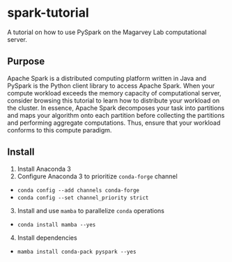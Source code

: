 # spark-tutorial

A tutorial on how to use PySpark on the Magarvey Lab computational server.

## Purpose

Apache Spark is a distributed computing platform written in Java and PySpark is the Python client library to access Apache Spark.
When your compute workload exceeds the memory capacity of computational server, consider browsing this tutorial to learn how to distribute your workload on the cluster.
In essence, Apache Spark decomposes your task into partitions and maps your algorithm onto each partition before collecting the partitions and performing aggregate computations.
Thus, ensure that your workload conforms to this compute paradigm.

## Install

1. Install Anaconda 3
2. Configure Anaconda 3 to prioritize `conda-forge` channel
  * `conda config --add channels conda-forge`
  * `conda config --set channel_priority strict`
3. Install and use `mamba` to parallelize `conda` operations
  * `conda install mamba --yes`
4. Install dependencies
  * `mamba install conda-pack pyspark --yes`
